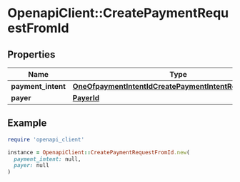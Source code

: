# OpenapiClient::CreatePaymentRequestFromId

## Properties

| Name | Type | Description | Notes |
| ---- | ---- | ----------- | ----- |
| **payment_intent** | [**OneOfpaymentIntentIdCreatePaymentIntentRequestPayload**](OneOfpaymentIntentIdCreatePaymentIntentRequestPayload.md) |  | [optional] |
| **payer** | [**PayerId**](PayerId.md) |  | [optional] |

## Example

```ruby
require 'openapi_client'

instance = OpenapiClient::CreatePaymentRequestFromId.new(
  payment_intent: null,
  payer: null
)
```

